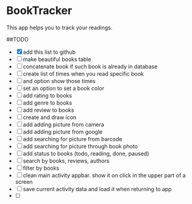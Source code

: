 # BookTracker
This app helps you to track your readings.


##TODO
- [x] add this list to github
- [ ] make beautiful books table
- [ ] concatenate book if such book is already in database
- [ ] create list of times when you read specific book
- [ ] and option show those times
- [ ] set an option to set a book color
- [ ] add rating to books
- [ ] add genre to books
- [ ] add review to books
- [ ] create and draw icon
- [ ] add adding picture from camera
- [ ] add adding picture from google
- [ ] add searching for picture from barcode
- [ ] add searching for picture through book photo
- [ ] add status to books (todo, reading, done, paused)
- [ ] search by books, reviews, authors
- [ ] filter by books
- [ ] clean main activity appbar. show it on click in the upper part of a screen
- [ ] save current activity data and load it when returning to app
- [ ]

